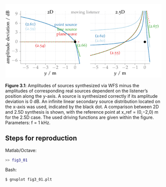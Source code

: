 ![Fig 3.1](fig3_01.png)

**Figure 3.1**: Amplitudes of sources synthesized via WFS minus the amplitudes
of corresponding real sources dependent on the listener’s position along the
y-axis. A source is synthesized correctly if its amplitude deviation is 0 dB. An
infinite linear secondary source distribution located on the x-axis was used,
indicated by the black dot. A comparison between 2D and 2.5D synthesis is shown,
with the reference point at x_ref = (0,−2,0) m for the 2.5D case. The used
driving functions are given within the figure. Parameters: f = 1 kHz.

## Steps for reproduction

Matlab/Octave:
```Matlab
>> fig3_01
```

Bash:
```Bash
$ gnuplot fig3_01.plt
```
